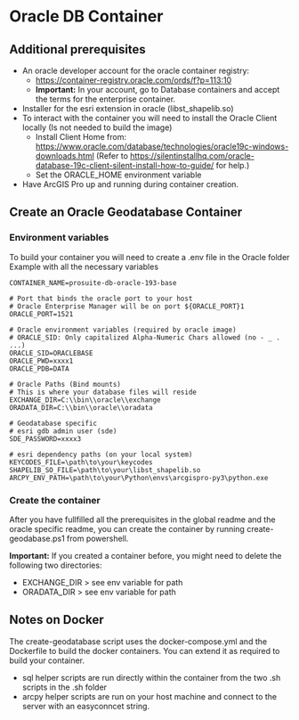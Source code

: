 # Oracle DB Container
## Additional prerequisites
- An oracle developer account for the oracle container registry:
    - https://container-registry.oracle.com/ords/f?p=113:10
    - **Important:** In your account, go to Database containers and accept the terms for the enterprise container.
- Installer for the esri extension in oracle (libst_shapelib.so)
- To interact with the container you will need to install the Oracle Client locally (Is not needed to build the image)
    - Install Client Home from: https://www.oracle.com/database/technologies/oracle19c-windows-downloads.html (Refer to https://silentinstallhq.com/oracle-database-19c-client-silent-install-how-to-guide/ for help.)
    - Set the ORACLE_HOME environment variable
- Have ArcGIS Pro up and running during container creation.

## Create an Oracle Geodatabase Container

### Environment variables
To build your container you will need to create a .env file in the Oracle folder
Example with all the necessary variables
```
CONTAINER_NAME=prosuite-db-oracle-193-base

# Port that binds the oracle port to your host
# Oracle Enterprise Manager will be on port ${ORACLE_PORT}1
ORACLE_PORT=1521

# Oracle environment variables (required by oracle image)
# ORACLE_SID: Only capitalized Alpha-Numeric Chars allowed (no - _ . ...)
ORACLE_SID=ORACLEBASE
ORACLE_PWD=xxxx1
ORACLE_PDB=DATA

# Oracle Paths (Bind mounts)
# This is where your database files will reside
EXCHANGE_DIR=C:\\bin\\oracle\\exchange
ORADATA_DIR=C:\\bin\\oracle\\oradata

# Geodatabase specific
# esri gdb admin user (sde)
SDE_PASSWORD=xxxx3

# esri dependency paths (on your local system)
KEYCODES_FILE=\path\to\your\keycodes
SHAPELIB_SO_FILE=\path\to\your\libst_shapelib.so
ARCPY_ENV_PATH=\path\to\your\Python\envs\arcgispro-py3\python.exe
```
### Create the container
After you have fullfilled all the prerequisites in the global readme and the oracle specific readme, you can create the container by running create-geodabase.ps1 from powershell.

**Important:** If you created a container before, you might need to delete the following two directories:
- EXCHANGE_DIR > see env variable for path
- ORADATA_DIR > see env variable for path

## Notes on Docker
The create-geodatabase script uses the docker-compose.yml and the Dockerfile to build the docker containers. You can extend it as required to build your container.

- sql helper scripts are run directly within the container from the two .sh scripts in the .sh folder
- arcpy helper scripts are run on your host machine and connect to the server with an easyconncet string.

